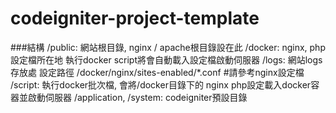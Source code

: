 # codeigniter-project-template
###結構
    /public: 網站根目錄, nginx / apache根目錄設在此
    /docker: nginx, php設定檔所在地 執行docker script將會自動載入設定檔啟動伺服器
    /logs: 網站logs存放處 設定路徑 /docker/nginx/sites-enabled/*.conf #請參考nginx設定檔
    /script: 執行docker批次檔, 會將/docker目錄下的 nginx php設定載入docker容器並啟動伺服器
    /application, /system: codeigniter預設目錄
